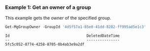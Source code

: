 ### Example 1: Get an owner of a group

This example gets the owner of the specified group.

```powershell
Get-MgGroupOwner -GroupId '4d5f57a1-85e0-41dd-8282-ff995ad5e1c3'
```

```Output
Id                                   DeletedDateTime
--                                   ---------------
5fc5c052-8774-4258-8705-0b4ab3e9a2df
```